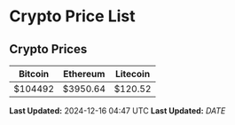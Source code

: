 # Crypto Price List

## Crypto Prices
| Bitcoin | Ethereum | Litecoin |
| ------- | -------- | -------- |
| $104492 | $3950.64 | $120.52 |
**Last Updated:** 2024-12-16 04:47 UTC
**Last Updated:** $DATE$
